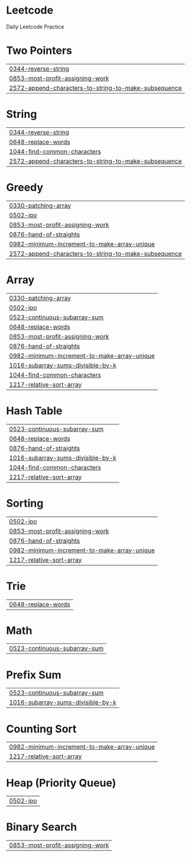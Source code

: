 # Leetcode

Daily Leetcode Practice


# Two Pointers
|  |
| ------- |
| [0344-reverse-string](https://github.com/Red-0111/Leetcode/tree/master/0344-reverse-string) |
| [0853-most-profit-assigning-work](https://github.com/Red-0111/Leetcode/tree/master/0853-most-profit-assigning-work) |
| [2572-append-characters-to-string-to-make-subsequence](https://github.com/Red-0111/Leetcode/tree/master/2572-append-characters-to-string-to-make-subsequence) |
# String
|  |
| ------- |
| [0344-reverse-string](https://github.com/Red-0111/Leetcode/tree/master/0344-reverse-string) |
| [0648-replace-words](https://github.com/Red-0111/Leetcode/tree/master/0648-replace-words) |
| [1044-find-common-characters](https://github.com/Red-0111/Leetcode/tree/master/1044-find-common-characters) |
| [2572-append-characters-to-string-to-make-subsequence](https://github.com/Red-0111/Leetcode/tree/master/2572-append-characters-to-string-to-make-subsequence) |
# Greedy
|  |
| ------- |
| [0330-patching-array](https://github.com/Red-0111/Leetcode/tree/master/0330-patching-array) |
| [0502-ipo](https://github.com/Red-0111/Leetcode/tree/master/0502-ipo) |
| [0853-most-profit-assigning-work](https://github.com/Red-0111/Leetcode/tree/master/0853-most-profit-assigning-work) |
| [0876-hand-of-straights](https://github.com/Red-0111/Leetcode/tree/master/0876-hand-of-straights) |
| [0982-minimum-increment-to-make-array-unique](https://github.com/Red-0111/Leetcode/tree/master/0982-minimum-increment-to-make-array-unique) |
| [2572-append-characters-to-string-to-make-subsequence](https://github.com/Red-0111/Leetcode/tree/master/2572-append-characters-to-string-to-make-subsequence) |
# Array
|  |
| ------- |
| [0330-patching-array](https://github.com/Red-0111/Leetcode/tree/master/0330-patching-array) |
| [0502-ipo](https://github.com/Red-0111/Leetcode/tree/master/0502-ipo) |
| [0523-continuous-subarray-sum](https://github.com/Red-0111/Leetcode/tree/master/0523-continuous-subarray-sum) |
| [0648-replace-words](https://github.com/Red-0111/Leetcode/tree/master/0648-replace-words) |
| [0853-most-profit-assigning-work](https://github.com/Red-0111/Leetcode/tree/master/0853-most-profit-assigning-work) |
| [0876-hand-of-straights](https://github.com/Red-0111/Leetcode/tree/master/0876-hand-of-straights) |
| [0982-minimum-increment-to-make-array-unique](https://github.com/Red-0111/Leetcode/tree/master/0982-minimum-increment-to-make-array-unique) |
| [1016-subarray-sums-divisible-by-k](https://github.com/Red-0111/Leetcode/tree/master/1016-subarray-sums-divisible-by-k) |
| [1044-find-common-characters](https://github.com/Red-0111/Leetcode/tree/master/1044-find-common-characters) |
| [1217-relative-sort-array](https://github.com/Red-0111/Leetcode/tree/master/1217-relative-sort-array) |
# Hash Table
|  |
| ------- |
| [0523-continuous-subarray-sum](https://github.com/Red-0111/Leetcode/tree/master/0523-continuous-subarray-sum) |
| [0648-replace-words](https://github.com/Red-0111/Leetcode/tree/master/0648-replace-words) |
| [0876-hand-of-straights](https://github.com/Red-0111/Leetcode/tree/master/0876-hand-of-straights) |
| [1016-subarray-sums-divisible-by-k](https://github.com/Red-0111/Leetcode/tree/master/1016-subarray-sums-divisible-by-k) |
| [1044-find-common-characters](https://github.com/Red-0111/Leetcode/tree/master/1044-find-common-characters) |
| [1217-relative-sort-array](https://github.com/Red-0111/Leetcode/tree/master/1217-relative-sort-array) |
# Sorting
|  |
| ------- |
| [0502-ipo](https://github.com/Red-0111/Leetcode/tree/master/0502-ipo) |
| [0853-most-profit-assigning-work](https://github.com/Red-0111/Leetcode/tree/master/0853-most-profit-assigning-work) |
| [0876-hand-of-straights](https://github.com/Red-0111/Leetcode/tree/master/0876-hand-of-straights) |
| [0982-minimum-increment-to-make-array-unique](https://github.com/Red-0111/Leetcode/tree/master/0982-minimum-increment-to-make-array-unique) |
| [1217-relative-sort-array](https://github.com/Red-0111/Leetcode/tree/master/1217-relative-sort-array) |
# Trie
|  |
| ------- |
| [0648-replace-words](https://github.com/Red-0111/Leetcode/tree/master/0648-replace-words) |
# Math
|  |
| ------- |
| [0523-continuous-subarray-sum](https://github.com/Red-0111/Leetcode/tree/master/0523-continuous-subarray-sum) |
# Prefix Sum
|  |
| ------- |
| [0523-continuous-subarray-sum](https://github.com/Red-0111/Leetcode/tree/master/0523-continuous-subarray-sum) |
| [1016-subarray-sums-divisible-by-k](https://github.com/Red-0111/Leetcode/tree/master/1016-subarray-sums-divisible-by-k) |
# Counting Sort
|  |
| ------- |
| [0982-minimum-increment-to-make-array-unique](https://github.com/Red-0111/Leetcode/tree/master/0982-minimum-increment-to-make-array-unique) |
| [1217-relative-sort-array](https://github.com/Red-0111/Leetcode/tree/master/1217-relative-sort-array) |
# Heap (Priority Queue)
|  |
| ------- |
| [0502-ipo](https://github.com/Red-0111/Leetcode/tree/master/0502-ipo) |
# Binary Search
|  |
| ------- |
| [0853-most-profit-assigning-work](https://github.com/Red-0111/Leetcode/tree/master/0853-most-profit-assigning-work) |